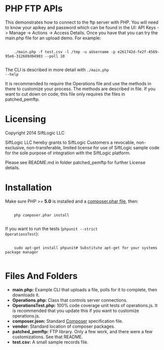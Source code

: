 PHP FTP APIs
============

This demonstrates how to connect to the ftp server with PHP. You will need to know your apikey and password which can be found in the UI: API Keys -\> Manage -\> Actions -\> Access Details. Once you have that you can try the main.php file for an upload demo. For example:
<pre>
  <code>
    ./main.php -f test.csv -l /tmp -u aUsername -p e261742d-fe2f-4569-95e6-312689d04903 --poll 10
  </code>
</pre>
The CLI is described in more detail with <code>./main.php --help</code>

It is recommended to require the Operations file and use the methods in there to customize your process. The methods are described in file. If you want to cut down on code, this file only requires the files in patched_pemftp.

Licensing
=========

Copyright 2014 SiftLogic LLC

SiftLogic LLC hereby grants to SiftLogic Customers a revocable, non-exclusive, non-transferable, limited license for use of SiftLogic sample code for the sole purpose of integration with the SiftLogic platform.

Please see README.md in folder patched_pemftp for further License details.

Installation
============
Make sure PHP \>= <b>5.0</b> is installed and a [composer.phar file](https://github.com/composer/composer#installation--usage), then: 
<pre>
  <code>
    php composer.phar install
  </code>
</pre>

If you want to run the tests (<code>phpunit --strict OperationsTest</code>):

<pre>
  <code>
    sudo apt-get install phpunit# Substitute apt-get for your systems package manager
  </code>
</pre>

Files And Folders
=================
* **main.php:** Example CLI that uploads a file, polls for it to complete, then downloads it.
* **Operations.php:** Class that controls server connections.
* **OperationsTest.php:** 100% code coverage unit tests of operations.js. It is recommended that you update this if you want to customize operations.js.
* **composer.json:** Standard [Composer](https://getcomposer.org/doc/01-basic-usage.md) specification file.
* **vendor:** Standard location of composer packages.
* **patched_pemftp:** FTP library. Only a few work, and there were a few customizations. See that README.
* **test.csv:** A small sample records file. 